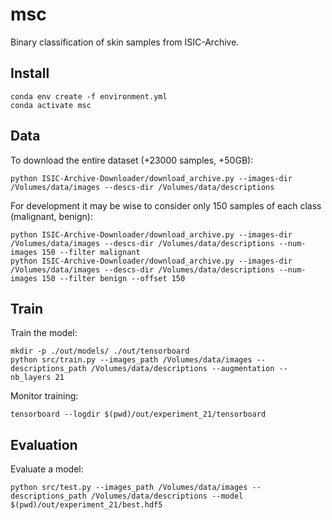 # msc

Binary classification of skin samples from ISIC-Archive.

## Install

```
conda env create -f environment.yml
conda activate msc
```

## Data

To download the entire dataset (+23000 samples, +50GB):

```
python ISIC-Archive-Downloader/download_archive.py --images-dir /Volumes/data/images --descs-dir /Volumes/data/descriptions
```

For development it may be wise to consider only 150 samples of each class (malignant, benign):

```
python ISIC-Archive-Downloader/download_archive.py --images-dir /Volumes/data/images --descs-dir /Volumes/data/descriptions --num-images 150 --filter malignant
python ISIC-Archive-Downloader/download_archive.py --images-dir /Volumes/data/images --descs-dir /Volumes/data/descriptions --num-images 150 --filter benign --offset 150
```

## Train

Train the model:

```
mkdir -p ./out/models/ ./out/tensorboard
python src/train.py --images_path /Volumes/data/images --descriptions_path /Volumes/data/descriptions --augmentation --nb_layers 21
```

Monitor training:

```
tensorboard --logdir $(pwd)/out/experiment_21/tensorboard
```

## Evaluation

Evaluate a model:

```
python src/test.py --images_path /Volumes/data/images --descriptions_path /Volumes/data/descriptions --model $(pwd)/out/experiment_21/best.hdf5
```
